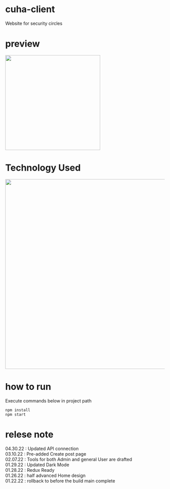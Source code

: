 # cuha-client
Website for security circles

# preview
<img src="https://user-images.githubusercontent.com/87087163/168082386-7022fc40-c4de-4014-9623-aae8dc4acd67.png" width="300px">

# Technology Used
<img src="https://user-images.githubusercontent.com/87087163/169754110-675219e6-42d9-4d38-835e-7e7d494f8865.png" width="600px">


# how to run
Execute commands below in project path
```` 
npm install
npm start
````

# relese note
04.30.22 : Updated API connection</br>
03.10.22 : Pre-added Create post page</br>
02.07.22 : Tools for both Admin and general User are drafted</br>
01.29.22 : Updated Dark Mode</br>
01.28.22 : Redux Ready</br>
01.26.22 : half advanced Home design</br>
01.22.22 : rollback to before the build main complete
 
